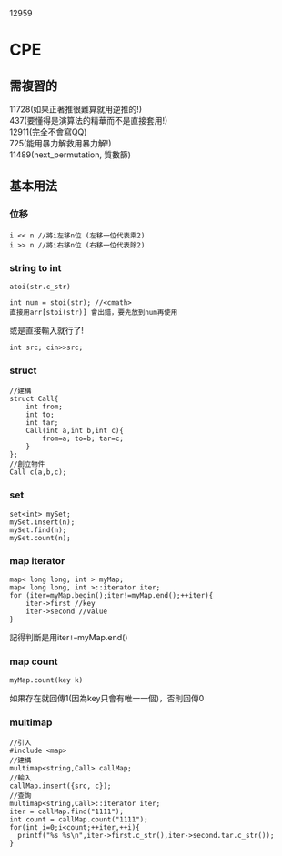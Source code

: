 12959
# CPE
## 需複習的
11728(如果正著推很難算就用逆推的!)   
437(要懂得是演算法的精華而不是直接套用!)  
12911(完全不會寫QQ)  
725(能用暴力解救用暴力解!)  
11489(next_permutation,  質數篩)  

## 基本用法
### 位移
```
i << n //將i左移n位 (左移一位代表乘2)
i >> n //將i右移n位 (右移一位代表除2)
```

### string to int
```
atoi(str.c_str)
```
```
int num = stoi(str); //<cmath>
直接用arr[stoi(str)] 會出錯，要先放到num再使用
```
或是直接輸入就行了!
```
int src; cin>>src;
```
### struct
```
//建構
struct Call{
	int from;
	int to;
	int tar;
	Call(int a,int b,int c){
		from=a; to=b; tar=c;
	}
};
//創立物件
Call c(a,b,c);
```
### set
```
set<int> mySet;
mySet.insert(n);
mySet.find(n);
mySet.count(n);
```
### map iterator
```
map< long long, int > myMap;
map< long long, int >::iterator iter;
for (iter=myMap.begin();iter!=myMap.end();++iter){
	iter->first //key
	iter->second //value
}
```
記得判斷是用iter`!=`myMap.end()
### map count
```
myMap.count(key k)
```
如果存在就回傳1(因為key只會有唯一一個)，否則回傳0

### multimap
```
//引入
#include <map>
//建構
multimap<string,Call> callMap;
//輸入
callMap.insert({src, c});
//查詢
multimap<string,Call>::iterator iter;
iter = callMap.find("1111");
int count = callMap.count("1111");
for(int i=0;i<count;++iter,++i){
  printf("%s %s\n",iter->first.c_str(),iter->second.tar.c_str());	
}
```

